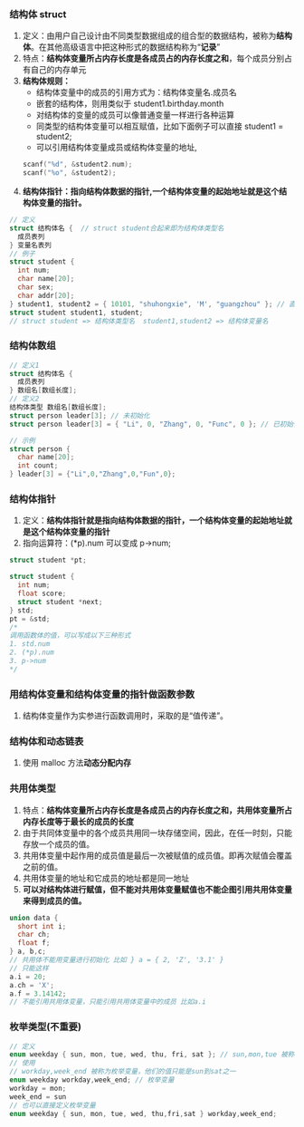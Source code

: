 ### 结构体 struct

1. 定义：由用户自己设计由不同类型数据组成的组合型的数据结构，被称为**结构体**。在其他高级语言中把这种形式的数据结构称为“**记录**”
2. 特点：**结构体变量所占内存长度是各成员占的内存长度之和**，每个成员分别占有自己的内存单元
3. **结构体规则：**
   - 结构体变量中的成员的引用方式为：结构体变量名.成员名
   - 嵌套的结构体，则用类似于 student1.birthday.month
   - 对结构体的变量的成员可以像普通变量一样进行各种运算
   - 同类型的结构体变量可以相互赋值，比如下面例子可以直接 student1 = student2;
   - 可以引用结构体变量成员或结构体变量的地址,
   ```c
   scanf("%d", &student2.num);
   scanf("%o", &student2);
   ```
4. **结构体指针：指向结构体数据的指针,一个结构体变量的起始地址就是这个结构体变量的指针。**

```c
// 定义
struct 结构体名 {  // struct student合起来即为结构体类型名
  成员表列
} 变量名表列
// 例子
struct student {
  int num;
  char name[20];
  char sex;
  char addr[20];
} student1, student2 = { 10101, "shuhongxie", 'M', "guangzhou" }; // 直接声明和定义
struct student student1, student;
// struct student => 结构体类型名  student1,student2 => 结构体变量名
```

### 结构体数组

```c
// 定义1
struct 结构体名 {
  成员表列
} 数组名[数组长度];
// 定义2
结构体类型 数组名[数组长度];
struct person leader[3]; // 未初始化
struct person leader[3] = { "Li", 0, "Zhang", 0, "Func", 0 }; // 已初始化

// 示例
struct person {
  char name[20];
  int count;
} leader[3] = {"Li",0,"Zhang",0,"Fun",0};
```

### 结构体指针

1. 定义：**结构体指针就是指向结构体数据的指针，一个结构体变量的起始地址就是这个结构体变量的指针**
2. 指向运算符：(\*p).num 可以变成 p->num;

```c
struct student *pt;

struct student {
  int num;
  float score;
  struct student *next;
} std;
pt = &std;
/*
调用函数体的值，可以写成以下三种形式
1. std.num
2. (*p).num
3. p->num
*/
```

### 用结构体变量和结构体变量的指针做函数参数

1. 结构体变量作为实参进行函数调用时，采取的是“值传递”。

### 结构体和动态链表

1. 使用 malloc 方法**动态分配内存**

### 共用体类型

1. 特点：**结构体变量所占内存长度是各成员占的内存长度之和，共用体变量所占内存长度等于最长的成员的长度**
2. 由于共同体变量中的各个成员共用同一块存储空间，因此，在任一时刻，只能存放一个成员的值。
3. 共用体变量中起作用的成员值是最后一次被赋值的成员值。即再次赋值会覆盖之前的值。
4. 共用体变量的地址和它成员的地址都是同一地址
5. **可以对结构体进行赋值，但不能对共用体变量赋值也不能企图引用共用体变量来得到成员的值。**

```c
union data {
  short int i;
  char ch;
  float f;
} a, b,c;
// 共用体不能用变量进行初始化 比如 } a = { 2, 'Z', '3.1' }
// 只能这样
a.i = 20;
a.ch = 'X';
a.f = 3.14142;
// 不能引用共用体变量，只能引用共用体变量中的成员 比如a.i
```

### 枚举类型(不重要)

```c
// 定义
enum weekday { sun, mon, tue, wed, thu, fri, sat }; // sun,mon,tue 被称为枚举元素或枚举常量，他们是用户定义的标识符
// 使用
// workday,week_end 被称为枚举变量，他们的值只能是sun到sat之一
enum weekday workday,week_end; // 枚举变量
workday = mon;
week_end = sun
// 也可以直接定义枚举变量
enum weekday { sun, mon, tue, wed, thu,fri,sat } workday,week_end;
```
